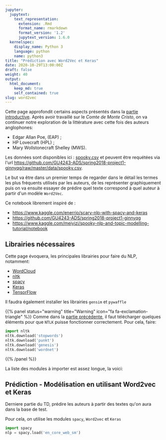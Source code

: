 ```yaml
---
jupyter:
  jupytext:
    text_representation:
      extension: .Rmd
      format_name: rmarkdown
      format_version: '1.2'
      jupytext_version: 1.6.0
  kernelspec:
    display_name: Python 3
    language: python
    name: python3
title: "Prédiction avec Word2Vec et Keras"
date: 2020-10-29T13:00:00Z
draft: false
weight: 40
output: 
  html_document:
    keep_md: true
    self_contained: true
slug: word2vec
---
```








Cette page approfondit certains aspects présentés dans la
[partie introductive](#nlp). Après avoir travaillé sur le
*Comte de Monte Cristo*, on va continuer notre exploration de la littérature
avec cette fois des auteurs anglophones:

* Edgar Allan Poe, (EAP) ;
* HP Lovecraft (HPL) ;
* Mary Wollstonecraft Shelley (MWS).

Les données sont disponibles ici : [spooky.csv](https://github.com/GU4243-ADS/spring2018-project1-ginnyqg/blob/master/data/spooky.csv) et peuvent être requétées via l'url 
<https://github.com/GU4243-ADS/spring2018-project1-ginnyqg/raw/master/data/spooky.csv>.

Le but va être dans un premier temps de regarder dans le détail les termes les plus fréquents utilisés par les auteurs, de les représenter graphiquement puis on va ensuite essayer de prédire quel texte correspond à quel auteur à partir d'un modèle `Word2Vec`.


Ce notebook librement inspiré de  : 

* https://www.kaggle.com/enerrio/scary-nlp-with-spacy-and-keras
* https://github.com/GU4243-ADS/spring2018-project1-ginnyqg
* https://www.kaggle.com/meiyizi/spooky-nlp-and-topic-modelling-tutorial/notebook

## Librairies nécessaires

Cette page évoquera, les principales librairies pour faire du NLP, notamment: 

* [WordCloud](https://github.com/amueller/word_cloud)
* [nltk](https://www.nltk.org/)
* [spacy](https://spacy.io/)
* [Keras](https://keras.io/)
* [TensorFlow](https://www.tensorflow.org/)

Il faudra également installer les librairies `gensim` et `pywaffle`

{{% panel status="warning" title="Warning" icon="fa fa-exclamation-triangle" %}}
Comme dans la [partie précédente](#nlp), il faut télécharger quelques éléments pour que `NTLK` puisse fonctionner correctement. Pour cela, faire:

~~~python
import nltk
nltk.download('stopwords')
nltk.download('punkt')
nltk.download('genesis')
nltk.download('wordnet')
~~~
{{% /panel %}}


La liste des modules à importer est assez longue, la voici:



## Prédiction - Modélisation en utilisant Word2vec et Keras

Derniere partie du TD, prédire les auteurs à partir des textes
qu'on aura dans la base de test.

Pour cela, on utilise les modules `spacy`, `Word2vec` et `Keras`



```python
import spacy
nlp = spacy.load('en_core_web_sm')
```
